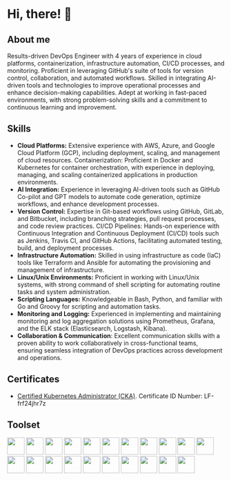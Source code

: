 # Hi, there! 👋

## About me

Results-driven DevOps Engineer with 4 years of experience in cloud platforms, containerization, infrastructure automation, CI/CD processes, and monitoring. Proficient in leveraging GitHub's suite of tools for version control, collaboration, and automated workflows. Skilled in integrating AI-driven tools and technologies to improve operational processes and enhance decision-making capabilities. Adept at working in fast-paced environments, with strong problem-solving skills and a commitment to continuous learning and improvement.

## Skills

* **Cloud Platforms:** Extensive experience with AWS, Azure, and Google Cloud Platform (GCP), including deployment, scaling, and management of cloud resources.
Containerization: Proficient in Docker and Kubernetes for container orchestration, with experience in deploying, managing, and scaling containerized applications in production environments.
* **AI Integration:** Experience in leveraging AI-driven tools such as GitHub Co-pilot and GPT models to automate code generation, optimize workflows, and enhance development processes.
* **Version Control:** Expertise in Git-based workflows using GitHub, GitLab, and Bitbucket, including branching strategies, pull request processes, and code review practices.
CI/CD Pipelines: Hands-on experience with Continuous Integration and Continuous Deployment (CI/CD) tools such as Jenkins, Travis CI, and GitHub Actions, facilitating automated testing, build, and deployment processes.
* **Infrastructure Automation:** Skilled in using infrastructure as code (IaC) tools like Terraform and Ansible for automating the provisioning and management of infrastructure.
* **Linux/Unix Environments:** Proficient in working with Linux/Unix systems, with strong command of shell scripting for automating routine tasks and system administration.
* **Scripting Languages:** Knowledgeable in Bash, Python, and familiar with Go and Groovy for scripting and automation tasks.
* **Monitoring and Logging:** Experienced in implementing and maintaining monitoring and log aggregation solutions using Prometheus, Grafana, and the ELK stack (Elasticsearch, Logstash, Kibana).
* **Collaboration & Communication**: Excellent communication skills with a proven ability to work collaboratively in cross-functional teams, ensuring seamless integration of DevOps practices across development and operations.

## Certificates
* [Certified Kubernetes Administrator (CKA)](https://www.credly.com/badges/8b946cb7-6a4b-4068-b1cd-33489d381bcf/linked_in_profile). Certificate ID Number: LF-frf24jhr7z

## Toolset
<img height="40" width="40" src="https://cdn.simpleicons.org/amazonwebservices/FF9900" /> <img height="40" width="40" src="https://cdn.simpleicons.org/googlecloud" />  <img height="40" width="40" src="https://cdn.simpleicons.org/linux" /> <img height="40" width="40" src="https://cdn.simpleicons.org/kubernetes" /> <img height="40" width="40" src="https://cdn.simpleicons.org/docker" /> <img height="40" width="40" src="https://cdn.simpleicons.org/terraform" /> <img height="40" width="40" src="https://cdn.simpleicons.org/ansible" /> <img height="40" width="40" src="https://cdn.simpleicons.org/vagrant" />  <img height="40" width="40" src="https://cdn.simpleicons.org/packer" />  <img height="40" width="40" src="https://cdn.simpleicons.org/github" /> <img height="40" width="40" src="https://cdn.simpleicons.org/gitlab" /> <img height="40" width="40" src="https://cdn.simpleicons.org/jenkins" /> <img height="40" width="40" src="https://cdn.simpleicons.org/githubactions" /> <img height="40" width="40" src="https://cdn.simpleicons.org/gnubash" /> <img height="40" width="40" src="https://cdn.simpleicons.org/python" /> <img height="40" width="40" src="https://cdn.simpleicons.org/apachegroovy" /> <img height="40" width="40" src="https://cdn.simpleicons.org/goland" /> <img height="40" width="40" src="https://cdn.simpleicons.org/awslambda" /> <img height="40" width="40" src="https://cdn.simpleicons.org/prometheus" /> <img height="40" width="40" src="https://cdn.simpleicons.org/grafana" /> <img height="40" width="40" src="https://cdn.simpleicons.org/elastic" /> 
<!---
Cyberglamdring/Cyberglamdring is a ✨ special ✨ repository because its `README.md` (this file) appears on your GitHub profile.
You can click the Preview link to take a look at your changes.
--->
